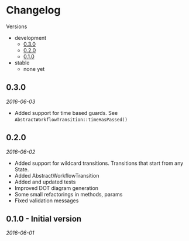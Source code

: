# Changelog

Versions

- development
  - [0.3.0](#version_0_3_0)
  - [0.2.0](#version_0_2_0)
  - [0.1.0](#version_0_1_0)
- stable
  - none yet

<a name="version_0_3_0"></a>

## 0.3.0

_2016-06-03_

* Added support for time based guards. See `AbstractWorkflowTransition::timeHasPassed()`

<a name="version_0_2_0"></a>

## 0.2.0

_2016-06-02_

* Added support for wildcard transitions. Transitions that start from any State.
* Added AbstractWorkflowTransition
* Added and updated tests
* Improved DOT diagram generation
* Some small refactorings in methods, params
* Fixed validation messages

<a name="version_0_1_0"></a>

## 0.1.0 - Initial version

_2016-06-01_

